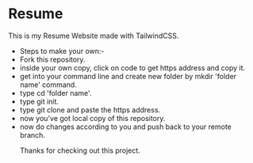 # Resume
This is my Resume Website made with TailwindCSS.
<ul><li>Steps to make your own:-</li>
<li>Fork this repository.</li>
<li>inside your own copy, click on code to get https address and copy it.</li>
<li>get into your command line and create new folder by mkdir 'folder name' command.</li>
<li>type cd 'folder name'.</li>
<li>type git init.</li>
<li>type git clone and paste the https address.</li>
<li>now you've got local copy of this repository.</li>
<li>now do changes according to you and push back to your remote branch.</li>

Thanks for checking out this project.
